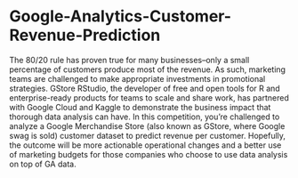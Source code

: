 # Google-Analytics-Customer-Revenue-Prediction
The 80/20 rule has proven true for many businesses–only a small percentage of customers produce most of the revenue. As such, marketing teams are challenged to make appropriate investments in promotional strategies.  GStore  RStudio, the developer of free and open tools for R and enterprise-ready products for teams to scale and share work, has partnered with Google Cloud and Kaggle to demonstrate the business impact that thorough data analysis can have.  In this competition, you’re challenged to analyze a Google Merchandise Store (also known as GStore, where Google swag is sold) customer dataset to predict revenue per customer. Hopefully, the outcome will be more actionable operational changes and a better use of marketing budgets for those companies who choose to use data analysis on top of GA data.
